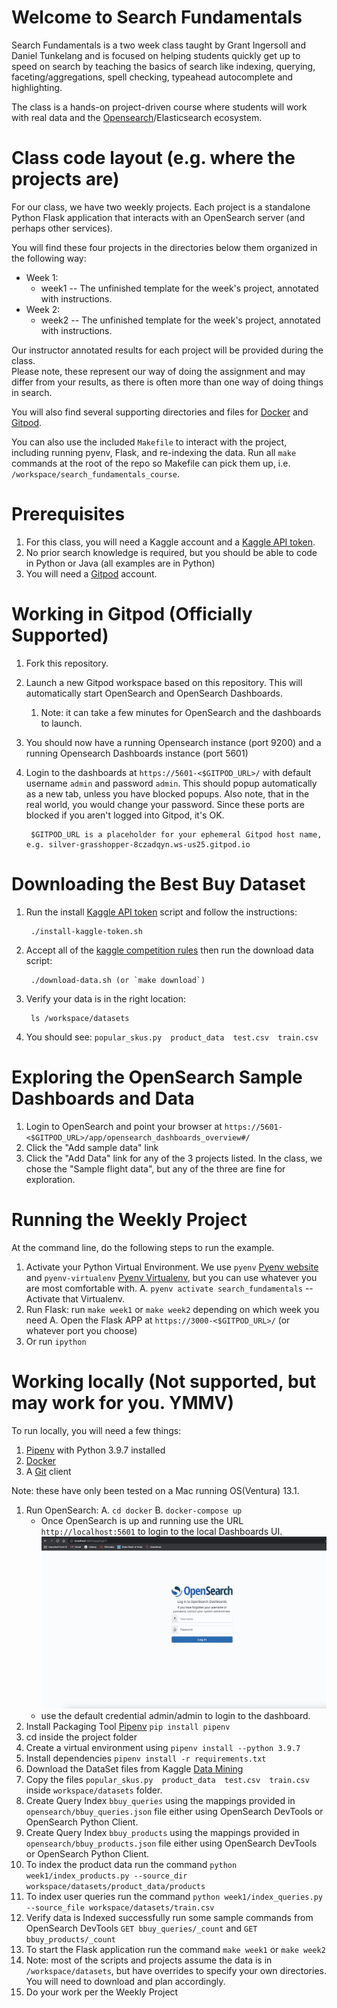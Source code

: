 # Welcome to Search Fundamentals

Search Fundamentals is a two week class taught by Grant Ingersoll and Daniel Tunkelang and is focused on helping students
quickly get up to speed on search by teaching the basics of search like indexing, querying, faceting/aggregations, spell checking, typeahead autocomplete and highlighting.

The class is a hands-on project-driven course where students will work with real data and the [Opensearch](https://opensearch.com)/Elasticsearch ecosystem.

# Class code layout (e.g. where the projects are)

For our class, we have two weekly projects.  Each project
is a standalone Python Flask application that interacts with an OpenSearch server (and perhaps other services).  

You will find these four projects in the directories below them organized in the following way:

- Week 1:
    - week1 -- The unfinished template for the week's project, annotated with instructions.
- Week 2:
    - week2 -- The unfinished template for the week's project, annotated with instructions.

Our instructor annotated results for each project will be provided during the class.  
Please note, these represent our way of doing the assignment and may differ from your results, 
as there is often more than one way of doing things in search.

You will also find several supporting directories and files for [Docker](https://docker.org) and [Gitpod](https://gitpod.io).

You can also use the included `Makefile` to interact with the project, including running pyenv, Flask, and re-indexing the data. Run all `make` commands at the root of the repo so Makefile can pick them up, i.e. `/workspace/search_fundamentals_course`.

# Prerequisites

1. For this class, you will need a Kaggle account and a [Kaggle API token](https://www.kaggle.com/docs/api).
1. No prior search knowledge is required, but you should be able to code in Python or Java (all examples are in Python)
1. You will need a [Gitpod](https://gitpod.io) account.

# Working in Gitpod (Officially Supported)

1. Fork this repository.
1. Launch a new Gitpod workspace based on this repository.  This will automatically start OpenSearch and OpenSearch Dashboards.
    1. Note: it can take a few minutes for OpenSearch and the dashboards to launch.        
1. You should now have a running Opensearch instance (port 9200) and a running Opensearch Dashboards instance (port 5601)
1. Login to the dashboards at `https://5601-<$GITPOD_URL>/` with default username `admin` and password `admin`. This should popup automatically as a new tab, unless you have blocked popups.  Also note, that in the real world, you would change your password.  Since these ports are blocked if you aren't logged into Gitpod, it's OK.

        $GITPOD_URL is a placeholder for your ephemeral Gitpod host name, e.g. silver-grasshopper-8czadqyn.ws-us25.gitpod.io     

# Downloading the Best Buy Dataset

1. Run the install [Kaggle API token](https://www.kaggle.com/docs/api) script and follow the instructions:

        ./install-kaggle-token.sh
2. Accept all of the [kaggle competition rules](https://www.kaggle.com/c/acm-sf-chapter-hackathon-big/rules) then run the download data script:

        ./download-data.sh (or `make download`)
3. Verify your data is in the right location: 
       
        ls /workspace/datasets
4. You should see:  `popular_skus.py  product_data  test.csv  train.csv`


# Exploring the OpenSearch Sample Dashboards and Data

1. Login to OpenSearch and point your browser at `https://5601-<$GITPOD_URL>/app/opensearch_dashboards_overview#/`
1. Click the "Add sample data" link
1. Click the "Add Data" link for any of the 3 projects listed. In the class, we chose the "Sample flight data", but any of the three are fine for exploration.

# Running the Weekly Project

At the command line, do the following steps to run the example.

1. Activate your Python Virtual Environment.  We use `pyenv` [Pyenv website](https://github.com/pyenv/pyenv) and `pyenv-virtualenv` [Pyenv Virtualenv](https://github.com/pyenv/pyenv-virtualenv), but you can use whatever you are most comfortable with.
    A. `pyenv activate search_fundamentals` -- Activate that Virtualenv. 
1. Run Flask: run `make week1` or `make week2` depending on which week you need
    A. Open the Flask APP at `https://3000-<$GITPOD_URL>/`  (or whatever port you choose)
2. Or run `ipython`
    
# Working locally (Not supported, but may work for you. YMMV)

To run locally, you will need a few things:

1. [Pipenv](https://realpython.com/pipenv-guide/) with Python 3.9.7 installed
2. [Docker](https://docker.com/)
3. A [Git](https://git-scm.com/) client

Note: these have only been tested on a Mac running OS(Ventura) 13.1.
1. Run OpenSearch: 
    A. `cd docker`
    B. `docker-compose up`
    * Once OpenSearch is up and running use the URL `http://localhost:5601` to login to the local Dashboards UI.
        ![DashBoard](search-dashboard.png)
    * use the default credential admin/admin to login to the dashboard.
2. Install Packaging Tool [Pipenv](https://realpython.com/pipenv-guide/) `pip install pipenv`
3. cd inside the project folder
4. Create a virtual environment using `pipenv install --python 3.9.7`
5. Install dependencies `pipenv install -r requirements.txt`
6. Download the DataSet files from Kaggle [Data Mining](https://www.kaggle.com/competitions/acm-sf-chapter-hackathon-big/data)
7. Copy the files `popular_skus.py  product_data  test.csv  train.csv` inside `workspace/datasets` folder.
8. Create Query Index `bbuy_queries` using the mappings provided in `opensearch/bbuy_queries.json` file either using OpenSearch DevTools or OpenSearch Python Client.
9. Create Query Index `bbuy_products` using the mappings provided in `opensearch/bbuy_products.json` file either using OpenSearch DevTools or OpenSearch Python Client.
10. To index the product data run the command `python week1/index_products.py --source_dir workspace/datasets/product_data/products`
11. To index user queries run the command `python week1/index_queries.py --source_file workspace/datasets/train.csv`
12. Verify data is Indexed successfully run some sample commands from OpenSearch DevTools `GET bbuy_queries/_count` and `GET bbuy_products/_count`
13. To start the Flask application run the command `make week1` or `make week2`
14. Note: most of the scripts and projects assume the data is in `/workspace/datasets`, but have overrides to specify your own directories. You will need to download and plan accordingly.  
15. Do your work per the Weekly Project
    